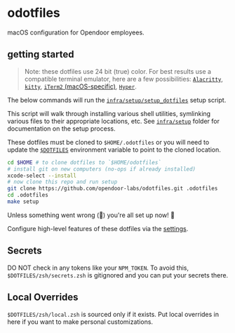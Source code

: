 # odotfiles

macOS configuration for Opendoor employees.

## getting started

> Note: these dotfiles use 24 bit (true) color. For best results use a compatible terminal emulator, here are a few possibilities: [`Alacritty`](https://github.com/alacritty/alacritty), [`kitty`](https://sw.kovidgoyal.net/kitty/), [`iTerm2` (macOS-specific)](https://iterm2.com/), [`Hyper`](https://hyper.is/).

The below commands will run the [`infra/setup/setup_dotfiles`](./infra/setup/setup_dotfiles) setup script.

This script will walk through installing various shell utilities, symlinking various files to their appropriate locations, etc. See [`infra/setup`](./infra/setup/) folder for documentation on the setup process.

These dotfiles must be cloned to `$HOME/.odotfiles` or you will need to update the [`$DOTFILES`](https://github.com/opendoor-labs/odotfiles/blob/b3e4b90f3c9f8428834b6c22a4401add1d1b6f49/zsh/zshenv.symlink#L2) environment variable to point to the cloned location.

```bash
cd $HOME # to clone dotfiles to `$HOME/odotfiles`
# install git on new computers (no-ops if already installed)
xcode-select --install
# now clone this repo and run setup
git clone https://github.com/opendoor-labs/odotfiles.git .odotfiles
cd .odotfiles
make setup
```

Unless something went wrong (🤞) you're all set up now! 🎉

Configure high-level features of these dotfiles via the [settings](./infra/docs/settings.md).

## Secrets

DO NOT check in any tokens like your `NPM_TOKEN`. To avoid this, `$DOTFILES/zsh/secrets.zsh` is gitignored and you can put your secrets there.

## Local Overrides

`$DOTFILES/zsh/local.zsh` is sourced only if it exists. Put local overrides in here if you want to make personal customizations.
